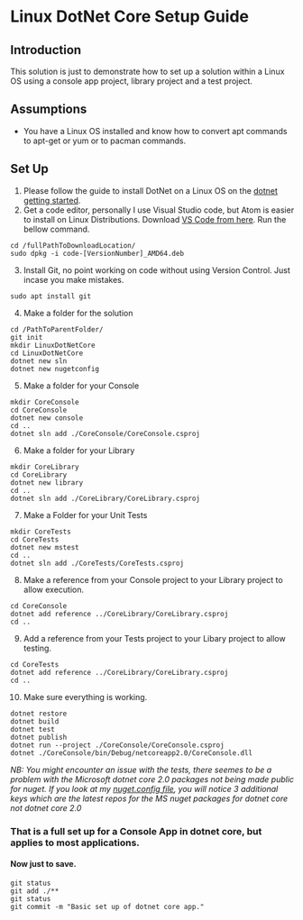 # Linux DotNet Core Setup Guide

## Introduction
This solution is just to demonstrate how to set up a solution within a Linux OS using
a console app project, library project and a test project. 


## Assumptions
* You have a Linux OS installed and know how to convert apt commands to apt-get or yum
or to pacman commands.


## Set Up
1. Please follow the guide to install DotNet on a Linux OS on the
 [dotnet getting started](https://www.microsoft.com/net/learn/get-started/linuxredhat).
2. Get a code editor, personally I use Visual Studio code, but Atom is easier to install on Linux Distributions. Download [VS Code from here](https://code.visualstudio.com/). Run the bellow command.
```
cd /fullPathToDownloadLocation/
sudo dpkg -i code-[VersionNumber]_AMD64.deb
```
3. Install Git, no point working on code without using Version Control. Just incase 
you make mistakes.
```
sudo apt install git
```
4.  Make a folder for the solution
```
cd /PathToParentFolder/
git init
mkdir LinuxDotNetCore
cd LinuxDotNetCore
dotnet new sln
dotnet new nugetconfig
```
5. Make a folder for your Console
```
mkdir CoreConsole
cd CoreConsole
dotnet new console
cd ..
dotnet sln add ./CoreConsole/CoreConsole.csproj
```
6. Make a folder for your Library
```
mkdir CoreLibrary
cd CoreLibrary
dotnet new library
cd ..
dotnet sln add ./CoreLibrary/CoreLibrary.csproj
```
7. Make a Folder for your Unit Tests
```
mkdir CoreTests
cd CoreTests
dotnet new mstest
cd ..
dotnet sln add ./CoreTests/CoreTests.csproj
```
8. Make a reference from your Console project to your Library project to allow execution.
```
cd CoreConsole
dotnet add reference ../CoreLibrary/CoreLibrary.csproj
cd ..
``` 
9. Add a reference from your Tests project to your Libary project to allow testing.
```
cd CoreTests
dotnet add reference ../CoreLibrary/CoreLibrary.csproj
cd ..
```
10. Make sure everything is working.
```
dotnet restore
dotnet build
dotnet test
dotnet publish
dotnet run --project ./CoreConsole/CoreConsole.csproj
dotnet ./CoreConsole/bin/Debug/netcoreapp2.0/CoreConsole.dll
```

_NB: You might encounter an issue with the tests, there seemes to be a problem with the 
Microsoft dotnet core 2.0 packages not being made public for nuget. If you look at my
[nuget.config file](./nuget.config), you will notice 3 additional keys which are the latest 
repos for the MS nuget packages for dotnet core not dotnet core 2.0_ 

### That is a full set up for a Console App in dotnet core, but applies to most applications.

#### Now just to save.
```
git status
git add ./**
git status
git commit -m "Basic set up of dotnet core app."
```